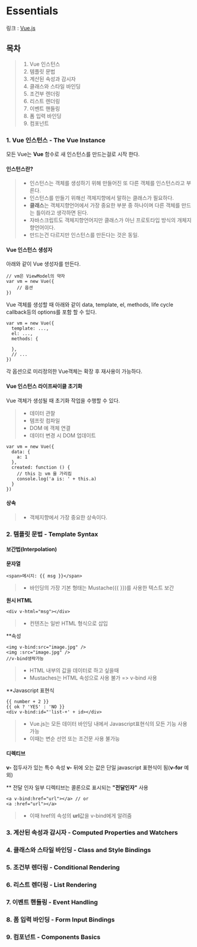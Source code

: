 # Essentials
링크 : [Vue.js](https://kr.vuejs.org/v2/guide/components.html)

## 목차
> 1. Vue 인스턴스
> 2. 템플릿 문법
> 3. 계산된 속성과 감시자
> 4. 클래스와 스타일 바인딩
> 5. 조건부 렌더링
> 6. 리스트 렌더링
> 7. 이벤트 핸들링
> 8. 폼 입력 바인딩
> 9. 컴포넌트

### 1. Vue 인스턴스 - The Vue Instance
모든 Vue는 **Vue** 함수로 새 인스턴스를 만드는걸로 시작 한다.

#### 인스턴스란?
> - 인스턴스는 객체를 생성하기 위해 만들어진 또 다른 객체를 인스턴스라고 부른다.
> - 인스턴스를 만들기 위해선 객체지향에서 말하는 클래스가 필요하다.
> - **클래스**는 객체지향언어에서 가장 중요한 부분 중 하나이며 다른 객체를 만드는 틀이라고 생각하면 된다.
> - 자바스크립트도 객체지향언어지만 클래스가 아닌 프로토타입 방식의 개체지향언어이다.
> - 만드는건 다르지만 인스턴스를 만든다는 것은 동일.

#### Vue 인스턴스 생성자
아래와 같이 Vue 생성자를 만든다.
```
// vm은 ViewModel의 약자
var vm = new Vue({
	// 옵션
})
```
Vue 객체를 생성할 때 아래와 같이 data, template, el, methods, life cycle callback등의 options를 포함 할 수 있다.
```
var vm = new Vue({
  template: ...,
  el: ...,
  methods: {

  },
  // ...
})
```
각 옵션으로 미리정의한 Vue객체는 확장 후 재사용이 가능하다.

#### Vue 인스턴스 라이프싸이클 초기화
Vue 객체가 생성될 때 초기화 작업을 수행할 수 있다.
> - 데이터 관찰
> - 템프릿 컴파일
> - DOM 에 객체 연결
> - 데이터 변경 시 DOM 업데이트
```
var vm = new Vue({
  data: {
    a: 1
  },
  created: function () {
    // this 는 vm 을 가리킴
    console.log('a is: ' + this.a)
  }
})
```

#### 상속
> - 객체지향에서 가장 중요한 상속이다. 

### 2. 템플릿 문법 - Template Syntax

#### 보간법(Interpolation)
**문자열**
```
<span>메시지: {{ msg }}</span>
```
> -  바인딩의 가장 기본 형태는 Mustache({{ }})를 사용한 텍스트 보간

**원시 HTML**
```
<div v-html="msg"></div>
```
> - 컨텐츠는 일반 HTML 형식으로 삽입

**속성
```
<img v-bind:src="image.jpg" /> 
<img :src="image.jpg" /> 
//v-bind생략가능
```
> - HTML 내부의 값을 데이터로 하고 싶을때
> - Mustaches는 HTML 속성으로 사용 불가 => v-bind 사용

**Javascript 표현식
```
{{ number + 2 }} 
{{ ok ? 'YES' : 'NO }} 
<div v-bind:id="'list-+' + id></div>
```
> - Vue.js는 모든 데이터 바인딩 내에서 Javascript표현식의 모든 기능 사용 가능
> - 이때는 변순 선언 또는 조건문 사용 불가능

#### 디렉티브
**v-** 접두사가 있는 특수 속성
**v-** 뒤에 오는 값은 단일 javascript 표현식이 됨(**v-for** 예외)

** 전달 인자
일부 디렉티브는 콜론으로 표시되는 **"전달인자"** 사용
```
<a v-bind:href="url"></a> // or
<a :href="url"></a>
```
> - 이때 href의 속성의 **url**값을 v-bind에게 알려줌

### 3. 계산된 속성과 감시자 - Computed Properties and Watchers

### 4. 클래스와 스타일 바인딩 - Class and Style Bindings

### 5. 조건부 렌더링 - Conditional Rendering

### 6. 리스트 렌더링 - List Rendering

### 7. 이벤트 핸들링 - Event Handling

### 8. 폼 입력 바인딩 - Form Input Bindings

### 9. 컴포넌트 - Components Basics
